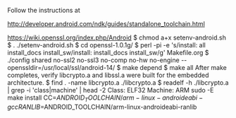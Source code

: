 Follow the instructions at

http://developer.android.com/ndk/guides/standalone_toolchain.html

https://wiki.openssl.org/index.php/Android
$ chmod a+x setenv-android.sh
$ . ./setenv-android.sh
$ cd openssl-1.0.1g/
$ perl -pi -e 's/install: all install_docs install_sw/install: install_docs install_sw/g' Makefile.org
$ ./config shared no-ssl2 no-ssl3 no-comp no-hw no-engine --openssldir=/usr/local/ssl/android-14/
$ make depend
$ make all
After make completes, verify libcrypto.a and libssl.a were built for the embedded architecture.
$ find . -name libcrypto.a
./libcrypto.a
$ readelf -h ./libcrypto.a | grep -i 'class\|machine' | head -2
  Class:                   ELF32
  Machine:                 ARM
sudo -E make install CC=$ANDROID_TOOLCHAIN/arm-linux-androideabi-gcc RANLIB=$ANDROID_TOOLCHAIN/arm-linux-androideabi-ranlib  
